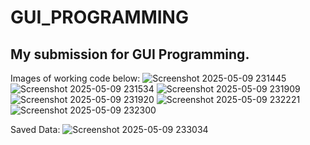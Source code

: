 # GUI_PROGRAMMING

## My submission for GUI Programming.

Images of working code below:
![Screenshot 2025-05-09 231445](https://github.com/user-attachments/assets/5d0e52f2-dc75-4396-94a4-fdb2d5edf1c2)
![Screenshot 2025-05-09 231534](https://github.com/user-attachments/assets/646829d9-6931-44d7-9d0d-ee20e1851684)
![Screenshot 2025-05-09 231909](https://github.com/user-attachments/assets/a1584b91-746f-4745-bb08-f29973a1a723)
![Screenshot 2025-05-09 231920](https://github.com/user-attachments/assets/068c9cce-0c56-4b74-bc88-9b4d7a7c4ee5)
![Screenshot 2025-05-09 232221](https://github.com/user-attachments/assets/599db443-283e-4dd9-a5fb-72ec9e265770)
![Screenshot 2025-05-09 232300](https://github.com/user-attachments/assets/32452f72-6b5c-43fa-aff9-219486d25f7d)


Saved Data:
![Screenshot 2025-05-09 233034](https://github.com/user-attachments/assets/10087f29-715e-4dc1-8e6c-78bfb25ba8c2)
